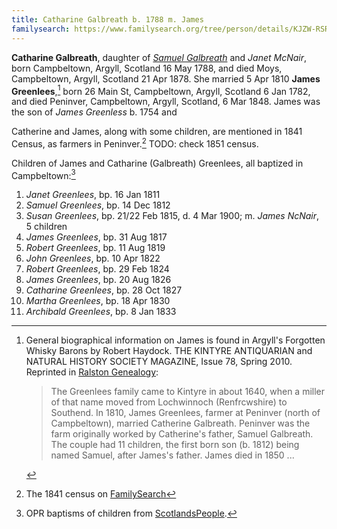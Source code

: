 ```yaml
---
title: Catharine Galbreath b. 1788 m. James 
familysearch: https://www.familysearch.org/tree/person/details/KJZW-RSR
---
```

**Catharine Galbreath**, daughter of [*Samuel Galbreath*](galbreath-samuel-1736.md) and *Janet McNair*, born Campbeltown, Argyll, Scotland  16 May 1788, and died Moys, Campbeltown, Argyll, Scotland 21 Apr 1878. She married 5 Apr 1810 **James Greenlees**,[^james] born 26 Main St, Campbeltown, Argyll, Scotland 6 Jan 1782, and died Peninver, Campbeltown, Argyll, Scotland, 6 Mar 1848.  James was the son of *James Greenless* b. 1754 and 

Catherine and James, along with some children, are mentioned in 1841 Census, as farmers in Peninver.[^1841]  TODO: check 1851 census.


Children of James and Catharine (Galbreath) Greenlees, all baptized in Campbeltown:[^children]

1. *Janet Greenlees*, bp. 16 Jan 1811
1. *Samuel Greenlees*, bp. 14 Dec 1812
2. *Susan Greenlees*, bp. 21/22 Feb 1815, d. 4 Mar 1900; m. *James NcNair*, 5 children
3. *James Greenlees*, bp. 31 Aug 1817
4. *Robert Greenlees*, bp. 11 Aug 1819
5. *John Greenlees*, bp. 10 Apr 1822
6. *Robert Greenlees*, bp. 29 Feb 1824
7. *James Greenlees*, bp. 20 Aug 1826
8. *Catharine Greenlees*, bp. 28 Oct 1827
9. *Martha Greenlees*, bp. 18 Apr 1830
10. *Archibald Greenlees*, bp. 8 Jan 1833

[^james]:
    General biographical information on James is found in Argyll's Forgotten Whisky Barons
    by Robert Haydock. THE KINTYRE ANTIQUARIAN and NATURAL HISTORY SOCIETY MAGAZINE, Issue 78, Spring 2010.
    Reprinted in [Ralston Genealogy](http://www.ralstongenealogy.com/number67kintmag.htm#whisky):
    
    > The Greenlees family came to Kintyre in about 1640,
    > when a miller of that name moved from Lochwinnoch 
    > (Renfrcwshire) to Southend. In 1810, James Greenlees,
    > farmer at Peninver (north of Campbeltown),
    > married Catherine Galbreath. Peninver was the farm 
    > originally worked by Catherine's father, Samuel Galbreath.
    > The couple had 11 children, the first born son (b. 1812)
    > being named Samuel, after James's father. 
    > James died in 1850 ... 

[^children]: OPR baptisms of children from [ScotlandsPeople](https://www.scotlandspeople.gov.uk/record-results?search_type=people&event=%28B%20OR%20C%20OR%20S%29&record_type%5B0%5D=opr_births&church_type=Old%20Parish%20Registers&dl_cat=church&dl_rec=church-births-baptisms&surname=greenlees&surname_so=exact&forename_so=starts&from_year=1811&to_year=1833&parent_names=greenlees&parent_names_so=exact&parent_name_two=galbreath&parent_name_two_so=exact&county=ARGYLL&record=Church%20of%20Scotland%20%28old%20parish%20registers%29%20Roman%20Catholic%20Church%20Other%20churches&rd_real_name%5B0%5D=CAMPBELTOWN%20%28LANDWARD%29%20OR%20CAMPBELTOWN%20%28BURGH%29%20OR%20CAMPBELTOWN&rd_display_name%5B0%5D=CAMPBELTOWN%20%28LANDWARD%29%7CCAMPBELTOWN%20%28BURGH%29%7CCAMPBELTOWN_CAMPBELTOWN&rd_label%5B0%5D=CAMPBELTOWN&rd_name%5B0%5D=CAMPBELTOWN%20%2ALANDWARD%2A%20OR%20CAMPBELTOWN%20%2ABURGH%2A%20OR%20CAMPBELTOWN&sort=asc&order=Date&field=year).

[^1841]: The 1841 census on [FamilySearch](https://www.familysearch.org/ark:/61903/1:1:VYC5-T42)
